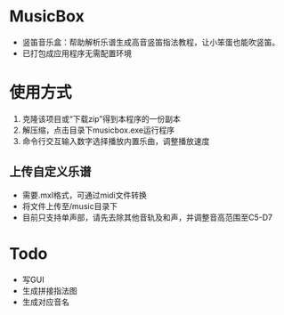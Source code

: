 # MusicBox
- 竖笛音乐盒：帮助解析乐谱生成高音竖笛指法教程，让小笨蛋也能吹竖笛。
- 已打包成应用程序无需配置环境

# 使用方式
1. 克隆该项目或“下载zip”得到本程序的一份副本
2. 解压缩，点击目录下musicbox.exe运行程序
3. 命令行交互输入数字选择播放内置乐曲，调整播放速度

## 上传自定义乐谱
- 需要.mxl格式，可通过midi文件转换
- 将文件上传至/music目录下
- 目前只支持单声部，请先去除其他音轨及和声，并调整音高范围至C5-D7

# Todo
- 写GUI
- 生成拼接指法图
- 生成对应音名
